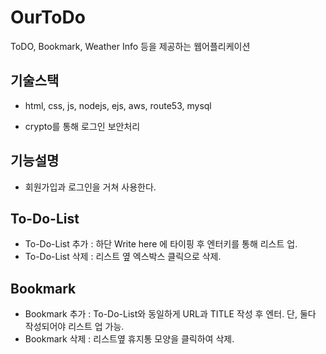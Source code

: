# OurToDo

ToDO, Bookmark, Weather Info 등을 제공하는 웹어플리케이션

## 기술스택

- html, css, js, nodejs, ejs, aws, route53, mysql

- crypto를 통해 로그인 보안처리

## 기능설명

- 회원가입과 로그인을 거쳐 사용한다.

## To-Do-List

- To-Do-List 추가 : 하단 Write here 에 타이핑 후 엔터키를 통해 리스트 업.
- To-Do-List 삭제 : 리스트 옆 엑스박스 클릭으로 삭제.

## Bookmark

- Bookmark 추가 : To-Do-List와 동일하게 URL과 TITLE 작성 후 엔터. 단, 둘다 작성되어야 리스트 업 가능.
- Bookmark 삭제 : 리스트옆 휴지통 모양을 클릭하여 삭제.
